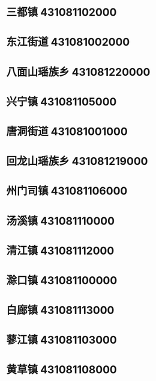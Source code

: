 # 三都镇 431081102000
# 东江街道 431081002000
# 八面山瑶族乡 431081220000
# 兴宁镇 431081105000
# 唐洞街道 431081001000
# 回龙山瑶族乡 431081219000
# 州门司镇 431081106000
# 汤溪镇 431081110000
# 清江镇 431081112000
# 滁口镇 431081100000
# 白廊镇 431081113000
# 蓼江镇 431081103000
# 黄草镇 431081108000
